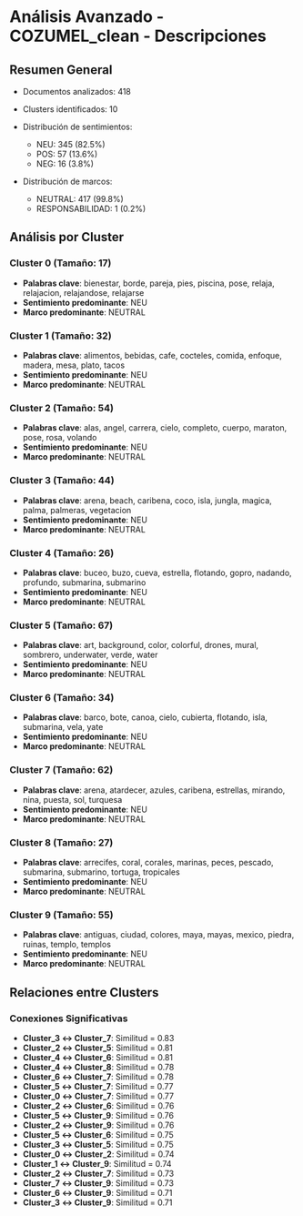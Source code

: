 # Análisis Avanzado - COZUMEL_clean - Descripciones

## Resumen General

- Documentos analizados: 418
- Clusters identificados: 10
- Distribución de sentimientos:
  - NEU: 345 (82.5%)
  - POS: 57 (13.6%)
  - NEG: 16 (3.8%)

- Distribución de marcos:
  - NEUTRAL: 417 (99.8%)
  - RESPONSABILIDAD: 1 (0.2%)

## Análisis por Cluster

### Cluster 0 (Tamaño: 17)
- **Palabras clave**: bienestar, borde, pareja, pies, piscina, pose, relaja, relajacion, relajandose, relajarse
- **Sentimiento predominante**: NEU
- **Marco predominante**: NEUTRAL

### Cluster 1 (Tamaño: 32)
- **Palabras clave**: alimentos, bebidas, cafe, cocteles, comida, enfoque, madera, mesa, plato, tacos
- **Sentimiento predominante**: NEU
- **Marco predominante**: NEUTRAL

### Cluster 2 (Tamaño: 54)
- **Palabras clave**: alas, angel, carrera, cielo, completo, cuerpo, maraton, pose, rosa, volando
- **Sentimiento predominante**: NEU
- **Marco predominante**: NEUTRAL

### Cluster 3 (Tamaño: 44)
- **Palabras clave**: arena, beach, caribena, coco, isla, jungla, magica, palma, palmeras, vegetacion
- **Sentimiento predominante**: NEU
- **Marco predominante**: NEUTRAL

### Cluster 4 (Tamaño: 26)
- **Palabras clave**: buceo, buzo, cueva, estrella, flotando, gopro, nadando, profundo, submarina, submarino
- **Sentimiento predominante**: NEU
- **Marco predominante**: NEUTRAL

### Cluster 5 (Tamaño: 67)
- **Palabras clave**: art, background, color, colorful, drones, mural, sombrero, underwater, verde, water
- **Sentimiento predominante**: NEU
- **Marco predominante**: NEUTRAL

### Cluster 6 (Tamaño: 34)
- **Palabras clave**: barco, bote, canoa, cielo, cubierta, flotando, isla, submarina, vela, yate
- **Sentimiento predominante**: NEU
- **Marco predominante**: NEUTRAL

### Cluster 7 (Tamaño: 62)
- **Palabras clave**: arena, atardecer, azules, caribena, estrellas, mirando, nina, puesta, sol, turquesa
- **Sentimiento predominante**: NEU
- **Marco predominante**: NEUTRAL

### Cluster 8 (Tamaño: 27)
- **Palabras clave**: arrecifes, coral, corales, marinas, peces, pescado, submarina, submarino, tortuga, tropicales
- **Sentimiento predominante**: NEU
- **Marco predominante**: NEUTRAL

### Cluster 9 (Tamaño: 55)
- **Palabras clave**: antiguas, ciudad, colores, maya, mayas, mexico, piedra, ruinas, templo, templos
- **Sentimiento predominante**: NEU
- **Marco predominante**: NEUTRAL

## Relaciones entre Clusters

### Conexiones Significativas
- **Cluster_3 ↔ Cluster_7**: Similitud = 0.83
- **Cluster_2 ↔ Cluster_5**: Similitud = 0.81
- **Cluster_4 ↔ Cluster_6**: Similitud = 0.81
- **Cluster_4 ↔ Cluster_8**: Similitud = 0.78
- **Cluster_6 ↔ Cluster_7**: Similitud = 0.78
- **Cluster_5 ↔ Cluster_7**: Similitud = 0.77
- **Cluster_0 ↔ Cluster_7**: Similitud = 0.77
- **Cluster_2 ↔ Cluster_6**: Similitud = 0.76
- **Cluster_5 ↔ Cluster_9**: Similitud = 0.76
- **Cluster_2 ↔ Cluster_9**: Similitud = 0.76
- **Cluster_5 ↔ Cluster_6**: Similitud = 0.75
- **Cluster_3 ↔ Cluster_5**: Similitud = 0.75
- **Cluster_0 ↔ Cluster_2**: Similitud = 0.74
- **Cluster_1 ↔ Cluster_9**: Similitud = 0.74
- **Cluster_2 ↔ Cluster_7**: Similitud = 0.73
- **Cluster_7 ↔ Cluster_9**: Similitud = 0.73
- **Cluster_6 ↔ Cluster_9**: Similitud = 0.71
- **Cluster_3 ↔ Cluster_9**: Similitud = 0.71